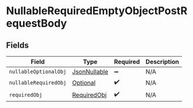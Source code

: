 # NullableRequiredEmptyObjectPostRequestBody


## Fields

| Field                                                                               | Type                                                                                | Required                                                                            | Description                                                                         |
| ----------------------------------------------------------------------------------- | ----------------------------------------------------------------------------------- | ----------------------------------------------------------------------------------- | ----------------------------------------------------------------------------------- |
| `nullableOptionalObj`                                                               | [JsonNullable<NullableOptionalObj>](../../models/operations/NullableOptionalObj.md) | :heavy_minus_sign:                                                                  | N/A                                                                                 |
| `nullableRequiredObj`                                                               | [Optional<NullableRequiredObj>](../../models/operations/NullableRequiredObj.md)     | :heavy_check_mark:                                                                  | N/A                                                                                 |
| `requiredObj`                                                                       | [RequiredObj](../../models/operations/RequiredObj.md)                               | :heavy_check_mark:                                                                  | N/A                                                                                 |
